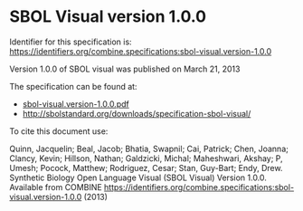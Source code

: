 # SBOL Visual version 1.0.0
Identifier for this specification is: https://identifiers.org/combine.specifications:sbol-visual.version-1.0.0

Version 1.0.0 of SBOL visual was published on March 21, 2013

The specification can be found at:

* [sbol-visual.version-1.0.0.pdf](https://raw.githubusercontent.com/combine-org/combine-specifications/main/specifications/files/sbol-visual.version-1.0.0.pdf)
* http://sbolstandard.org/downloads/specification-sbol-visual/

To cite this document use:

Quinn, Jacquelin; Beal, Jacob; Bhatia, Swapnil; Cai, Patrick; Chen, Joanna; Clancy, Kevin; Hillson, Nathan; Galdzicki, Michal; Maheshwari, Akshay; P, Umesh; Pocock, Matthew; Rodriguez, Cesar; Stan, Guy-Bart; Endy, Drew. Synthetic Biology Open Language Visual (SBOL Visual) Version 1.0.0. Available from COMBINE https://identifiers.org/combine.specifications:sbol-visual.version-1.0.0 (2013)